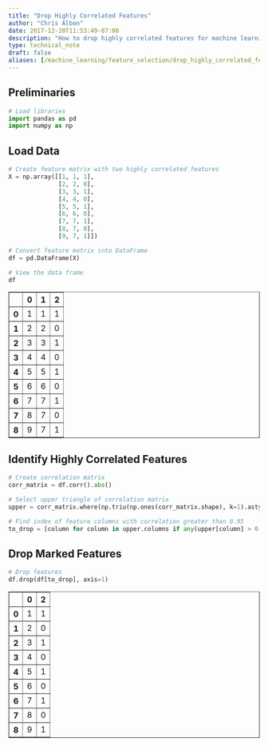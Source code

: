 ```yaml
---
title: "Drop Highly Correlated Features"
author: "Chris Albon"
date: 2017-12-20T11:53:49-07:00
description: "How to drop highly correlated features for machine learning in Python."
type: technical_note
draft: false
aliases: [/machine_learning/feature_selection/drop_highly_correlated_features/]
---
```

## Preliminaries


```python
# Load libraries
import pandas as pd
import numpy as np
```

## Load Data


```python
# Create feature matrix with two highly correlated features
X = np.array([[1, 1, 1],
              [2, 2, 0],
              [3, 3, 1],
              [4, 4, 0],
              [5, 5, 1],
              [6, 6, 0],
              [7, 7, 1],
              [8, 7, 0],
              [9, 7, 1]])

# Convert feature matrix into DataFrame
df = pd.DataFrame(X)

# View the data frame
df
```




<div>
<style scoped>
    .dataframe tbody tr th:only-of-type {
        vertical-align: middle;
    }

    .dataframe tbody tr th {
        vertical-align: top;
    }

    .dataframe thead th {
        text-align: right;
    }
</style>
<table border="1" class="dataframe">
  <thead>
    <tr style="text-align: right;">
      <th></th>
      <th>0</th>
      <th>1</th>
      <th>2</th>
    </tr>
  </thead>
  <tbody>
    <tr>
      <th>0</th>
      <td>1</td>
      <td>1</td>
      <td>1</td>
    </tr>
    <tr>
      <th>1</th>
      <td>2</td>
      <td>2</td>
      <td>0</td>
    </tr>
    <tr>
      <th>2</th>
      <td>3</td>
      <td>3</td>
      <td>1</td>
    </tr>
    <tr>
      <th>3</th>
      <td>4</td>
      <td>4</td>
      <td>0</td>
    </tr>
    <tr>
      <th>4</th>
      <td>5</td>
      <td>5</td>
      <td>1</td>
    </tr>
    <tr>
      <th>5</th>
      <td>6</td>
      <td>6</td>
      <td>0</td>
    </tr>
    <tr>
      <th>6</th>
      <td>7</td>
      <td>7</td>
      <td>1</td>
    </tr>
    <tr>
      <th>7</th>
      <td>8</td>
      <td>7</td>
      <td>0</td>
    </tr>
    <tr>
      <th>8</th>
      <td>9</td>
      <td>7</td>
      <td>1</td>
    </tr>
  </tbody>
</table>
</div>



## Identify Highly Correlated Features


```python
# Create correlation matrix
corr_matrix = df.corr().abs()

# Select upper triangle of correlation matrix
upper = corr_matrix.where(np.triu(np.ones(corr_matrix.shape), k=1).astype(np.bool))

# Find index of feature columns with correlation greater than 0.95
to_drop = [column for column in upper.columns if any(upper[column] > 0.95)]
```

## Drop Marked Features


```python
# Drop features 
df.drop(df[to_drop], axis=1)
```




<div>
<style scoped>
    .dataframe tbody tr th:only-of-type {
        vertical-align: middle;
    }

    .dataframe tbody tr th {
        vertical-align: top;
    }

    .dataframe thead th {
        text-align: right;
    }
</style>
<table border="1" class="dataframe">
  <thead>
    <tr style="text-align: right;">
      <th></th>
      <th>0</th>
      <th>2</th>
    </tr>
  </thead>
  <tbody>
    <tr>
      <th>0</th>
      <td>1</td>
      <td>1</td>
    </tr>
    <tr>
      <th>1</th>
      <td>2</td>
      <td>0</td>
    </tr>
    <tr>
      <th>2</th>
      <td>3</td>
      <td>1</td>
    </tr>
    <tr>
      <th>3</th>
      <td>4</td>
      <td>0</td>
    </tr>
    <tr>
      <th>4</th>
      <td>5</td>
      <td>1</td>
    </tr>
    <tr>
      <th>5</th>
      <td>6</td>
      <td>0</td>
    </tr>
    <tr>
      <th>6</th>
      <td>7</td>
      <td>1</td>
    </tr>
    <tr>
      <th>7</th>
      <td>8</td>
      <td>0</td>
    </tr>
    <tr>
      <th>8</th>
      <td>9</td>
      <td>1</td>
    </tr>
  </tbody>
</table>
</div>


